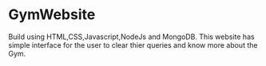 # GymWebsite
Build using HTML,CSS,Javascript,NodeJs and MongoDB. This website has simple interface for the user to clear thier queries and know more about the Gym. 
